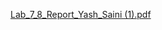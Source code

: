 [Lab_7_8_Report_Yash_Saini (1).pdf](https://github.com/user-attachments/files/19535698/Lab_7_8_Report_Yash_Saini.1.pdf)
